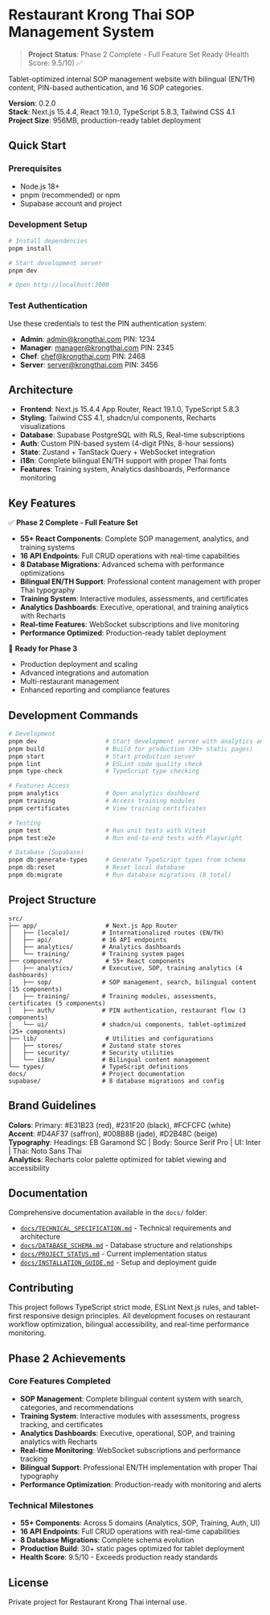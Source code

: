 # Restaurant Krong Thai SOP Management System

> **Project Status**: Phase 2 Complete - Full Feature Set Ready (Health Score: 9.5/10) ✅

Tablet-optimized internal SOP management website with bilingual (EN/TH) content, PIN-based authentication, and 16 SOP categories.

**Version**: 0.2.0  
**Stack**: Next.js 15.4.4, React 19.1.0, TypeScript 5.8.3, Tailwind CSS 4.1  
**Project Size**: 956MB, production-ready tablet deployment

## Quick Start

### Prerequisites
- Node.js 18+ 
- pnpm (recommended) or npm
- Supabase account and project

### Development Setup

```bash
# Install dependencies
pnpm install

# Start development server
pnpm dev

# Open http://localhost:3000
```

### Test Authentication

Use these credentials to test the PIN authentication system:

- **Admin**: admin@krongthai.com PIN: 1234
- **Manager**: manager@krongthai.com PIN: 2345  
- **Chef**: chef@krongthai.com PIN: 2468
- **Server**: server@krongthai.com PIN: 3456

## Architecture

- **Frontend**: Next.js 15.4.4 App Router, React 19.1.0, TypeScript 5.8.3
- **Styling**: Tailwind CSS 4.1, shadcn/ui components, Recharts visualizations
- **Database**: Supabase PostgreSQL with RLS, Real-time subscriptions
- **Auth**: Custom PIN-based system (4-digit PINs, 8-hour sessions)
- **State**: Zustand + TanStack Query + WebSocket integration
- **i18n**: Complete bilingual EN/TH support with proper Thai fonts
- **Features**: Training system, Analytics dashboards, Performance monitoring

## Key Features

✅ **Phase 2 Complete - Full Feature Set**
- **55+ React Components**: Complete SOP management, analytics, and training systems
- **16 API Endpoints**: Full CRUD operations with real-time capabilities
- **8 Database Migrations**: Advanced schema with performance optimizations
- **Bilingual EN/TH Support**: Professional content management with proper Thai typography
- **Training System**: Interactive modules, assessments, and certificates
- **Analytics Dashboards**: Executive, operational, and training analytics with Recharts
- **Real-time Features**: WebSocket subscriptions and live monitoring
- **Performance Optimized**: Production-ready tablet deployment

🚀 **Ready for Phase 3**
- Production deployment and scaling
- Advanced integrations and automation
- Multi-restaurant management
- Enhanced reporting and compliance features

## Development Commands

```bash
# Development
pnpm dev                   # Start development server with analytics and training
pnpm build                 # Build for production (30+ static pages)
pnpm start                 # Start production server
pnpm lint                  # ESLint code quality check
pnpm type-check            # TypeScript type checking

# Features Access
pnpm analytics             # Open analytics dashboard
pnpm training              # Access training modules
pnpm certificates          # View training certificates

# Testing
pnpm test                  # Run unit tests with Vitest
pnpm test:e2e              # Run end-to-end tests with Playwright

# Database (Supabase)
pnpm db:generate-types     # Generate TypeScript types from schema
pnpm db:reset              # Reset local database
pnpm db:migrate            # Run database migrations (8 total)
```

## Project Structure

```
src/
├── app/                   # Next.js App Router
│   ├── [locale]/         # Internationalized routes (EN/TH)
│   ├── api/              # 16 API endpoints
│   ├── analytics/        # Analytics dashboards
│   └── training/         # Training system pages
├── components/            # 55+ React components
│   ├── analytics/        # Executive, SOP, training analytics (4 dashboards)
│   ├── sop/              # SOP management, search, bilingual content (15 components)
│   ├── training/         # Training modules, assessments, certificates (5 components)
│   ├── auth/             # PIN authentication, restaurant flow (3 components)
│   └── ui/               # shadcn/ui components, tablet-optimized (25+ components)
├── lib/                   # Utilities and configurations
│   ├── stores/           # Zustand state stores
│   ├── security/         # Security utilities
│   └── i18n/             # Bilingual content management
└── types/                # TypeScript definitions
docs/                     # Project documentation
supabase/                 # 8 database migrations and config
```

## Brand Guidelines

**Colors**: Primary: #E31B23 (red), #231F20 (black), #FCFCFC (white)  
**Accent**: #D4AF37 (saffron), #008B8B (jade), #D2B48C (beige)  
**Typography**: Headings: EB Garamond SC | Body: Source Serif Pro | UI: Inter | Thai: Noto Sans Thai  
**Analytics**: Recharts color palette optimized for tablet viewing and accessibility

## Documentation

Comprehensive documentation available in the `docs/` folder:

- [`docs/TECHNICAL_SPECIFICATION.md`](docs/TECHNICAL_SPECIFICATION.md) - Technical requirements and architecture
- [`docs/DATABASE_SCHEMA.md`](docs/DATABASE_SCHEMA.md) - Database structure and relationships
- [`docs/PROJECT_STATUS.md`](docs/PROJECT_STATUS.md) - Current implementation status
- [`docs/INSTALLATION_GUIDE.md`](docs/INSTALLATION_GUIDE.md) - Setup and deployment guide

## Contributing

This project follows TypeScript strict mode, ESLint Next.js rules, and tablet-first responsive design principles. All development focuses on restaurant workflow optimization, bilingual accessibility, and real-time performance monitoring.

## Phase 2 Achievements

### Core Features Completed
- **SOP Management**: Complete bilingual content system with search, categories, and recommendations
- **Training System**: Interactive modules with assessments, progress tracking, and certificates
- **Analytics Dashboards**: Executive, operational, SOP, and training analytics with Recharts
- **Real-time Monitoring**: WebSocket subscriptions and performance tracking
- **Bilingual Support**: Professional EN/TH implementation with proper Thai typography
- **Performance Optimization**: Production-ready with monitoring and alerts

### Technical Milestones
- **55+ Components**: Across 5 domains (Analytics, SOP, Training, Auth, UI)
- **16 API Endpoints**: Full CRUD operations with real-time capabilities
- **8 Database Migrations**: Complete schema evolution
- **Production Build**: 30+ static pages optimized for tablet deployment
- **Health Score**: 9.5/10 - Exceeds production ready standards

## License

Private project for Restaurant Krong Thai internal use.
